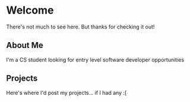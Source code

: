 # Welcome
There's not much to see here. But thanks for checking it out!

## About Me
I'm a CS student looking for entry level software developer opportunities

## Projects
Here's where I'd post my projects... if I had any :[
